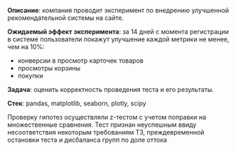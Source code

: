 **Описание**: компания проводит эксперимент по внедрению улучшенной рекомендательной системы на сайте.

**Ожидаемый эффект эксперимента**: за 14 дней с момента регистрации в системе пользователи покажут улучшение каждой метрики не менее, чем на 10%:
- конверсии в просмотр карточек товаров
- просмотры корзины
- покупки

**Задача**: оценить корректность проведения теста и его результаты.

**Стек**: pandas, matplotlib, seaborn, plotly, scipy

Проверку гипотез осуществляли z-тестом с учетом поправки на множественные сравнения. 
Тест признан неуспешным ввиду несоответствия некоторым требованиям ТЗ, преждевременной остановки теста и дисбаланса групп по доле оттока
